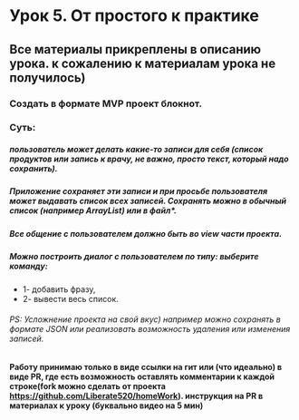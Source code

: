 #   Урок 5. От простого к практике
##  Все материалы прикреплены в описанию урока. к сожалению к материалам урока не получилось)
### Создать в формате MVP проект блокнот.
### Суть:
#####   пользователь может делать какие-то записи для себя (список продуктов или запись к врачу, не важно, просто текст, который надо сохранить).
#####   Приложение сохраняет эти записи и при просьбе пользователя может выдавать список всех записей. Сохранять можно в обычный список (например ArrayList) или в файл*.
#####   Все общение с пользователем должно быть во view части проекта.
#####   Можно построить диалог с пользователем по типу: выберите команду:
* 1- добавить фразу,
* 2- вывести весь список.
###### PS: Усложнение проекта на свой вкус) например можно сохранять в формате JSON или реализовать возможность удаления или изменения записей.
#### Работу принимаю только в виде ссылки на гит или (что идеально) в виде PR, где есть возможность оставлять комментарии к каждой строке(fork можно сделать от проекта https://github.com/Liberate520/homeWork). инструкция на PR в материалах к уроку (буквально видео на 5 мин)